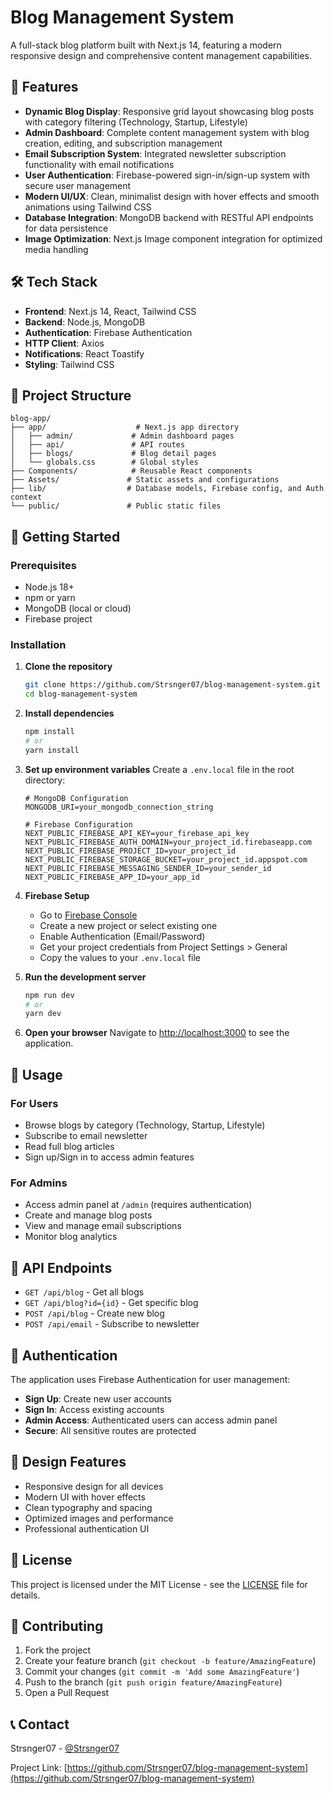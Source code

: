 # Blog Management System

A full-stack blog platform built with Next.js 14, featuring a modern responsive design and comprehensive content management capabilities.

## 🚀 Features

- **Dynamic Blog Display**: Responsive grid layout showcasing blog posts with category filtering (Technology, Startup, Lifestyle)
- **Admin Dashboard**: Complete content management system with blog creation, editing, and subscription management
- **Email Subscription System**: Integrated newsletter subscription functionality with email notifications
- **User Authentication**: Firebase-powered sign-in/sign-up system with secure user management
- **Modern UI/UX**: Clean, minimalist design with hover effects and smooth animations using Tailwind CSS
- **Database Integration**: MongoDB backend with RESTful API endpoints for data persistence
- **Image Optimization**: Next.js Image component integration for optimized media handling

## 🛠️ Tech Stack

- **Frontend**: Next.js 14, React, Tailwind CSS
- **Backend**: Node.js, MongoDB
- **Authentication**: Firebase Authentication
- **HTTP Client**: Axios
- **Notifications**: React Toastify
- **Styling**: Tailwind CSS

## 📁 Project Structure

```
blog-app/
├── app/                    # Next.js app directory
│   ├── admin/             # Admin dashboard pages
│   ├── api/               # API routes
│   ├── blogs/             # Blog detail pages
│   └── globals.css        # Global styles
├── Components/            # Reusable React components
├── Assets/               # Static assets and configurations
├── lib/                  # Database models, Firebase config, and Auth context
└── public/               # Public static files
```

## 🚀 Getting Started

### Prerequisites

- Node.js 18+ 
- npm or yarn
- MongoDB (local or cloud)
- Firebase project

### Installation

1. **Clone the repository**
   ```bash
   git clone https://github.com/Strsnger07/blog-management-system.git
   cd blog-management-system
   ```

2. **Install dependencies**
   ```bash
   npm install
   # or
   yarn install
   ```

3. **Set up environment variables**
   Create a `.env.local` file in the root directory:
   ```env
   # MongoDB Configuration
   MONGODB_URI=your_mongodb_connection_string
   
   # Firebase Configuration
   NEXT_PUBLIC_FIREBASE_API_KEY=your_firebase_api_key
   NEXT_PUBLIC_FIREBASE_AUTH_DOMAIN=your_project_id.firebaseapp.com
   NEXT_PUBLIC_FIREBASE_PROJECT_ID=your_project_id
   NEXT_PUBLIC_FIREBASE_STORAGE_BUCKET=your_project_id.appspot.com
   NEXT_PUBLIC_FIREBASE_MESSAGING_SENDER_ID=your_sender_id
   NEXT_PUBLIC_FIREBASE_APP_ID=your_app_id
   ```

4. **Firebase Setup**
   - Go to [Firebase Console](https://console.firebase.google.com/)
   - Create a new project or select existing one
   - Enable Authentication (Email/Password)
   - Get your project credentials from Project Settings > General
   - Copy the values to your `.env.local` file

5. **Run the development server**
   ```bash
   npm run dev
   # or
   yarn dev
   ```

6. **Open your browser**
   Navigate to [http://localhost:3000](http://localhost:3000) to see the application.

## 📖 Usage

### For Users
- Browse blogs by category (Technology, Startup, Lifestyle)
- Subscribe to email newsletter
- Read full blog articles
- Sign up/Sign in to access admin features

### For Admins
- Access admin panel at `/admin` (requires authentication)
- Create and manage blog posts
- View and manage email subscriptions
- Monitor blog analytics

## 🔧 API Endpoints

- `GET /api/blog` - Get all blogs
- `GET /api/blog?id={id}` - Get specific blog
- `POST /api/blog` - Create new blog
- `POST /api/email` - Subscribe to newsletter

## 🔐 Authentication

The application uses Firebase Authentication for user management:
- **Sign Up**: Create new user accounts
- **Sign In**: Access existing accounts
- **Admin Access**: Authenticated users can access admin panel
- **Secure**: All sensitive routes are protected

## 🎨 Design Features

- Responsive design for all devices
- Modern UI with hover effects
- Clean typography and spacing
- Optimized images and performance
- Professional authentication UI

## 📝 License

This project is licensed under the MIT License - see the [LICENSE](LICENSE) file for details.

## 🤝 Contributing

1. Fork the project
2. Create your feature branch (`git checkout -b feature/AmazingFeature`)
3. Commit your changes (`git commit -m 'Add some AmazingFeature'`)
4. Push to the branch (`git push origin feature/AmazingFeature`)
5. Open a Pull Request

## 📞 Contact

Strsnger07 - [@Strsnger07](https://github.com/Strsnger07)

Project Link: [https://github.com/Strsnger07/blog-management-system](https://github.com/Strsnger07/blog-management-system)
